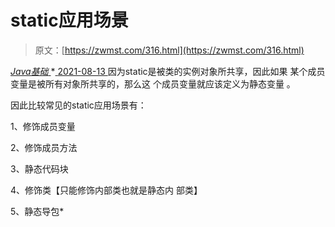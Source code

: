 <!--yml
category: 未分类
date: 0001-01-01 00:00:00
--->

# static应用场景

> 原文：[https://zwmst.com/316.html](https://zwmst.com/316.html)

   [ *Java基础* ](https://zwmst.com/java%e5%9f%ba%e7%a1%80)*[ <time datetime="2021-08-13T08:10:42+08:00"> 2021-08-13 </time> ](https://zwmst.com/316.html)  因为static是被类的实例对象所共享，因此如果 某个成员变量是被所有对象所共享的，那么这 个成员变量就应该定义为静态变量 。

因此比较常见的static应用场景有：

1、修饰成员变量

2、修饰成员方法

3、静态代码块

4、修饰类【只能修饰内部类也就是静态内 部类】

5、静态导包*